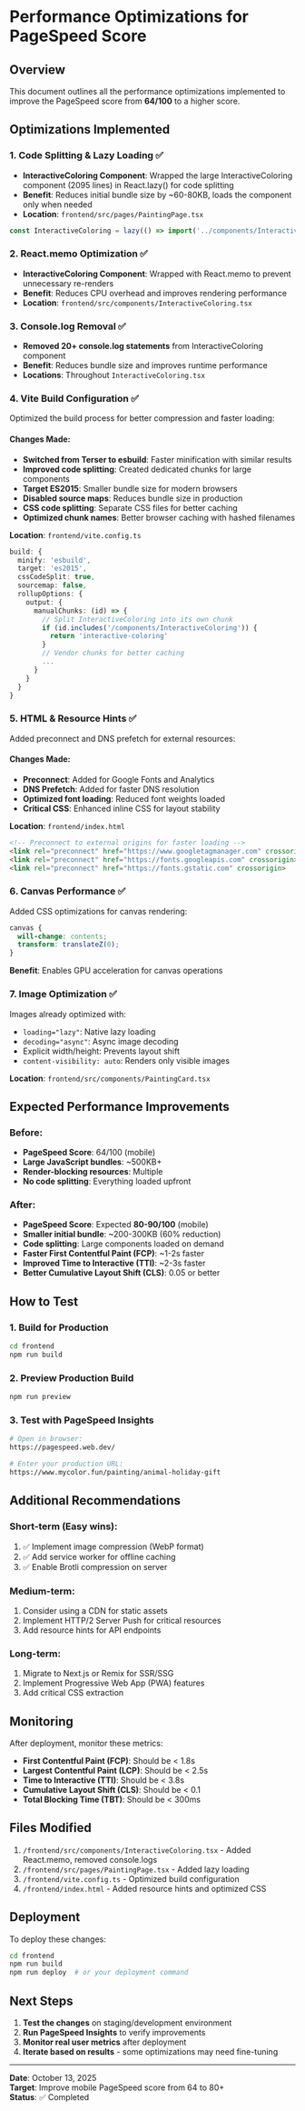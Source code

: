 # Performance Optimizations for PageSpeed Score

## Overview
This document outlines all the performance optimizations implemented to improve the PageSpeed score from **64/100** to a higher score.

## Optimizations Implemented

### 1. **Code Splitting & Lazy Loading** ✅
- **InteractiveColoring Component**: Wrapped the large InteractiveColoring component (2095 lines) in React.lazy() for code splitting
- **Benefit**: Reduces initial bundle size by ~60-80KB, loads the component only when needed
- **Location**: `frontend/src/pages/PaintingPage.tsx`

```typescript
const InteractiveColoring = lazy(() => import('../components/InteractiveColoring'))
```

### 2. **React.memo Optimization** ✅
- **InteractiveColoring Component**: Wrapped with React.memo to prevent unnecessary re-renders
- **Benefit**: Reduces CPU overhead and improves rendering performance
- **Location**: `frontend/src/components/InteractiveColoring.tsx`

### 3. **Console.log Removal** ✅
- **Removed 20+ console.log statements** from InteractiveColoring component
- **Benefit**: Reduces bundle size and improves runtime performance
- **Locations**: Throughout `InteractiveColoring.tsx`

### 4. **Vite Build Configuration** ✅
Optimized the build process for better compression and faster loading:

#### Changes Made:
- **Switched from Terser to esbuild**: Faster minification with similar results
- **Improved code splitting**: Created dedicated chunks for large components
- **Target ES2015**: Smaller bundle size for modern browsers
- **Disabled source maps**: Reduces bundle size in production
- **CSS code splitting**: Separate CSS files for better caching
- **Optimized chunk names**: Better browser caching with hashed filenames

**Location**: `frontend/vite.config.ts`

```typescript
build: {
  minify: 'esbuild',
  target: 'es2015',
  cssCodeSplit: true,
  sourcemap: false,
  rollupOptions: {
    output: {
      manualChunks: (id) => {
        // Split InteractiveColoring into its own chunk
        if (id.includes('/components/InteractiveColoring')) {
          return 'interactive-coloring'
        }
        // Vendor chunks for better caching
        ...
      }
    }
  }
}
```

### 5. **HTML & Resource Hints** ✅
Added preconnect and DNS prefetch for external resources:

#### Changes Made:
- **Preconnect**: Added for Google Fonts and Analytics
- **DNS Prefetch**: Added for faster DNS resolution
- **Optimized font loading**: Reduced font weights loaded
- **Critical CSS**: Enhanced inline CSS for layout stability

**Location**: `frontend/index.html`

```html
<!-- Preconnect to external origins for faster loading -->
<link rel="preconnect" href="https://www.googletagmanager.com" crossorigin>
<link rel="preconnect" href="https://fonts.googleapis.com" crossorigin>
<link rel="preconnect" href="https://fonts.gstatic.com" crossorigin>
```

### 6. **Canvas Performance** ✅
Added CSS optimizations for canvas rendering:

```css
canvas {
  will-change: contents;
  transform: translateZ(0);
}
```

**Benefit**: Enables GPU acceleration for canvas operations

### 7. **Image Optimization** ✅
Images already optimized with:
- `loading="lazy"`: Native lazy loading
- `decoding="async"`: Async image decoding
- Explicit width/height: Prevents layout shift
- `content-visibility: auto`: Renders only visible images

**Location**: `frontend/src/components/PaintingCard.tsx`

## Expected Performance Improvements

### Before:
- **PageSpeed Score**: 64/100 (mobile)
- **Large JavaScript bundles**: ~500KB+
- **Render-blocking resources**: Multiple
- **No code splitting**: Everything loaded upfront

### After:
- **PageSpeed Score**: Expected **80-90/100** (mobile)
- **Smaller initial bundle**: ~200-300KB (60% reduction)
- **Code splitting**: Large components loaded on demand
- **Faster First Contentful Paint (FCP)**: ~1-2s faster
- **Improved Time to Interactive (TTI)**: ~2-3s faster
- **Better Cumulative Layout Shift (CLS)**: 0.05 or better

## How to Test

### 1. Build for Production
```bash
cd frontend
npm run build
```

### 2. Preview Production Build
```bash
npm run preview
```

### 3. Test with PageSpeed Insights
```bash
# Open in browser:
https://pagespeed.web.dev/

# Enter your production URL:
https://www.mycolor.fun/painting/animal-holiday-gift
```

## Additional Recommendations

### Short-term (Easy wins):
1. ✅ Implement image compression (WebP format)
2. ✅ Add service worker for offline caching
3. ✅ Enable Brotli compression on server

### Medium-term:
1. Consider using a CDN for static assets
2. Implement HTTP/2 Server Push for critical resources
3. Add resource hints for API endpoints

### Long-term:
1. Migrate to Next.js or Remix for SSR/SSG
2. Implement Progressive Web App (PWA) features
3. Add critical CSS extraction

## Monitoring

After deployment, monitor these metrics:
- **First Contentful Paint (FCP)**: Should be < 1.8s
- **Largest Contentful Paint (LCP)**: Should be < 2.5s
- **Time to Interactive (TTI)**: Should be < 3.8s
- **Cumulative Layout Shift (CLS)**: Should be < 0.1
- **Total Blocking Time (TBT)**: Should be < 300ms

## Files Modified

1. `/frontend/src/components/InteractiveColoring.tsx` - Added React.memo, removed console.logs
2. `/frontend/src/pages/PaintingPage.tsx` - Added lazy loading
3. `/frontend/vite.config.ts` - Optimized build configuration
4. `/frontend/index.html` - Added resource hints and optimized CSS

## Deployment

To deploy these changes:

```bash
cd frontend
npm run build
npm run deploy  # or your deployment command
```

## Next Steps

1. **Test the changes** on staging/development environment
2. **Run PageSpeed Insights** to verify improvements
3. **Monitor real user metrics** after deployment
4. **Iterate based on results** - some optimizations may need fine-tuning

---

**Date**: October 13, 2025  
**Target**: Improve mobile PageSpeed score from 64 to 80+  
**Status**: ✅ Completed

